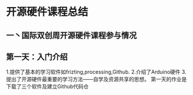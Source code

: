 # 开源硬件课程总结
## 一丶国际双创周开源硬件课程参与情况
## 第一天：入门介绍
1.提供了基本的学习软件如frizting,processing,Github.
2.介绍了Arduino硬件
3.提出了开源硬件最重要的学习方法——自学及资源共享的思想。
第一天的作业是下载了三个软件及建立Github代码仓
